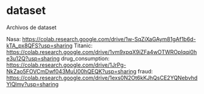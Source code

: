 # dataset
Archivos de dataset

Nasa:
https://colab.research.google.com/drive/1w-SqZiXaGAym81gAf1b6d-kTA_px8QFS?usp=sharing
Titanic:
https://colab.research.google.com/drive/1vm9xpqX9iZFa4wOTWROpIqqi0he3u12Q?usp=sharing
drug_consumption:
https://colab.research.google.com/drive/1JrPg-NkZao5FOVCmDwf043MuU00hQEQK?usp=sharing
fraud:
https://colab.research.google.com/drive/1exs0N2Ot6kKJhQsCE2YQNebvhdYlQlmy?usp=sharing
